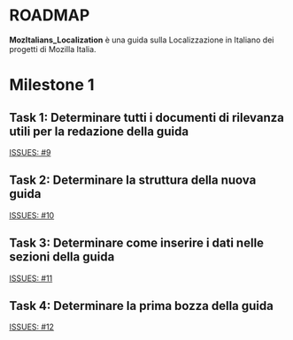 # ROADMAP

**MozItalians_Localization** è una guida sulla Localizzazione in Italiano dei progetti di Mozilla Italia.
# Milestone 1
## Task 1: Determinare tutti i documenti di rilevanza utili per la redazione della guida 
[ISSUES: #9](https://github.com/edovio/MozItalians_Localization/issues/9)
## Task 2: Determinare la struttura della nuova guida 
[ISSUES: #10](https://github.com/edovio/MozItalians_Localization/issues/10)
## Task 3: Determinare come inserire i dati nelle sezioni della guida 
[ISSUES: #11](https://github.com/edovio/MozItalians_Localization/issues/11)
## Task 4: Determinare la prima bozza della guida 
[ISSUES: #12](https://github.com/edovio/MozItalians_Localization/issues/12)
